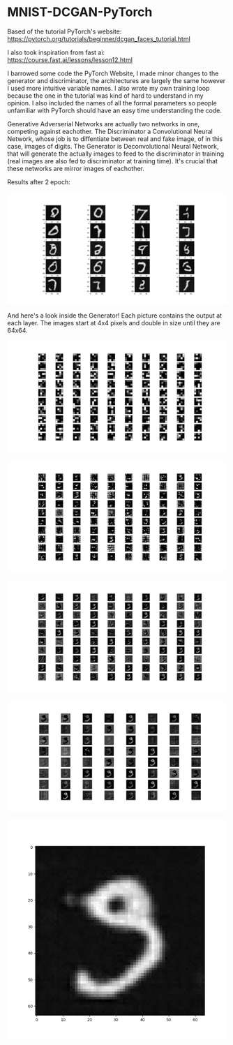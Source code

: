 # MNIST-DCGAN-PyTorch

Based of the tutorial PyTorch's website: https://pytorch.org/tutorials/beginner/dcgan_faces_tutorial.html

I also took inspiration from fast ai: https://course.fast.ai/lessons/lesson12.html

I barrowed some code the PyTorch Website, I made minor changes to the generator and discriminator, the architectures are largely the same however I used more intuitive variable names. I also wrote my own training loop because the one in the tutorial was kind of hard to understand in my opinion. I also included the names of all the formal parameters so people unfamiliar with PyTorch should have an easy time understanding the code.

Generative Adverserial Networks are actually two networks in one, competing against eachother. The Discriminator a Convolutional Neural Network, whose job is to diffentiate between real and fake image, of in this case, images of digits. The Generator is Deconvolutional Neural Network, that will generate the actually images to feed to the discriminator in training (real images are also fed to discriminator at training time). It's crucial that these networks are mirror images of eachother.

Results after 2 epoch:

![GAN-Output](/imgs/GAN-Output.png)

And here's a look inside the Generator! Each picture contains the output at each layer. The images start at 4x4 pixels and double in size until they are 64x64.

![GAN-Deconv1](/imgs/GAN-Deconv1.png)

![GAN-Deconv2](/imgs/GAN-Deconv2.png)

![GAN-Deconv3](/imgs/GAN-Deconv3.png)

![GAN-Deconv4](/imgs/GAN-Deconv4.png)

![GAN-Deconv5](/imgs/GAN-Deconv5.png)

